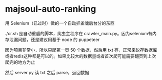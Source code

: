 # majsoul-auto-ranking

用 Selenium（已过时）做的一个自动抓雀魂后台分的东西

./cr.sh 是自动重启的脚本，爬虫主程序在 crawler_main.py。因为selenium有内存泄漏问题，还是建议用基于 node 的 puppeteer

因为项目非常小，所以只爬第一页 50 个数据，然后用 txt 存，正常来说存数据库或者redis这种都是可以的。如果比较大的数据量或者首次爬可能需要翻页到上次爬完的地方为止

然后 server.py 读 txt 之后 parse，返回数据
